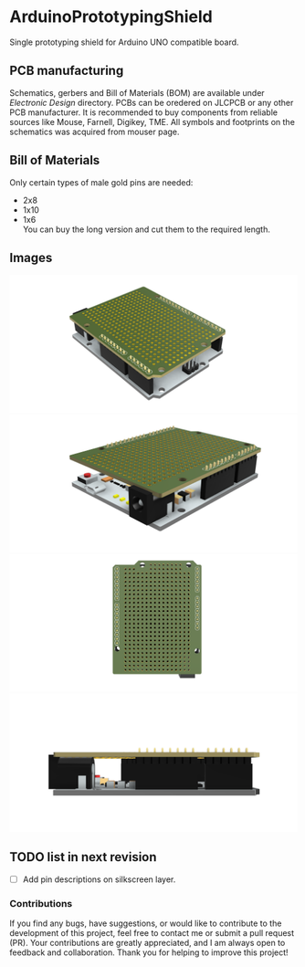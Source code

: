 # ArduinoPrototypingShield
Single prototyping shield for Arduino UNO compatible board.

## PCB manufacturing
Schematics, gerbers and Bill of Materials (BOM) are available under *Electronic Design* directory. PCBs can be oredered on JLCPCB or any other PCB manufacturer. It is recommended to buy components from reliable sources like Mouse, Farnell, Digikey, TME. All symbols and footprints on the schematics was acquired from mouser page.

## Bill of Materials
Only certain types of male gold pins are needed:
* 2x8 
* 1x10 
* 1x6  
You can buy the long version and cut them to the required length.

## Images
![Image 1](https://github.com/TestDuino/ArduinoPrototypingShield/blob/main/Images/Arduino_prototypingBoard_img1.png)
![Image 2](https://github.com/TestDuino/ArduinoPrototypingShield/blob/main/Images/Arduino_prototypingBoard_img2.png)
![Image 3](https://github.com/TestDuino/ArduinoPrototypingShield/blob/main/Images/Arduino_prototypingBoard_img3.png)
![Image 4](https://github.com/TestDuino/ArduinoPrototypingShield/blob/main/Images/Arduino_prototypingBoard_img4.png)

## TODO list in next revision
- [ ] Add pin descriptions on silkscreen layer. 

### Contributions
If you find any bugs, have suggestions, or would like to contribute to the development of this project, feel free to contact me or submit a pull request (PR). Your contributions are greatly appreciated, and I am always open to feedback and collaboration. Thank you for helping to improve this project!
